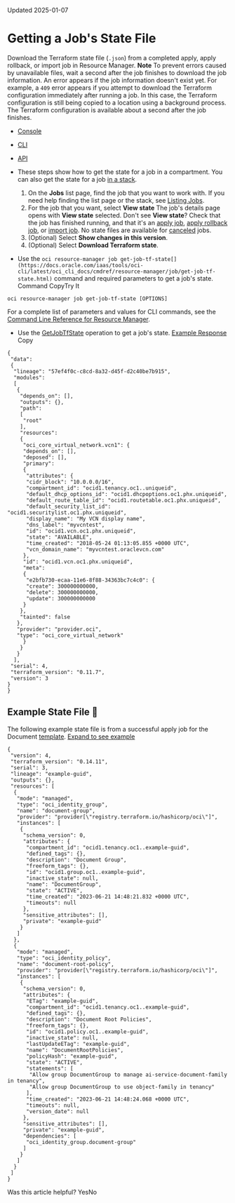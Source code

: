 Updated 2025-01-07
# Getting a Job's State File
Download the Terraform state file (`.json`) from a completed apply, apply rollback, or import job in Resource Manager.
**Note** To prevent errors caused by unavailable files, wait a second after the job finishes to download the job information. An error appears if the job information doesn't exist yet. For example, a `409` error appears if you attempt to download the Terraform configuration immediately after running a job. In this case, the Terraform configuration is still being copied to a location using a background process. The Terraform configuration is available about a second after the job finishes.
  * [Console](https://docs.oracle.com/en-us/iaas/Content/ResourceManager/Tasks/get-job-tf-state.htm)
  * [CLI](https://docs.oracle.com/en-us/iaas/Content/ResourceManager/Tasks/get-job-tf-state.htm)
  * [API](https://docs.oracle.com/en-us/iaas/Content/ResourceManager/Tasks/get-job-tf-state.htm)


  * These steps show how to get the state for a job in a compartment. You can also get the state for a job [in a stack](https://docs.oracle.com/en-us/iaas/Content/ResourceManager/Tasks/get-stack.htm#top "Get the details of a stack in Resource Manager.").
    1. On the **Jobs** list page, find the job that you want to work with. If you need help finding the list page or the stack, see [Listing Jobs](https://docs.oracle.com/en-us/iaas/Content/ResourceManager/Tasks/list-jobs.htm#top "List jobs in Resource Manager.").
    2. For the job that you want, select **View state**
The job's details page opens with **View state** selected.
Don't see **View state**? Check that the job has finished running, and that it's an [apply job](https://docs.oracle.com/en-us/iaas/Content/ResourceManager/Tasks/create-job-apply.htm#top "Create an apply job in Resource Manager."), [apply rollback job](https://docs.oracle.com/en-us/iaas/Content/ResourceManager/Tasks/create-job-apply-rollback.htm#top "Create an apply rollback job in Resource Manager."), or [import job](https://docs.oracle.com/en-us/iaas/Content/ResourceManager/Tasks/create-job-import.htm#top "Create an import job in Resource Manager to import state files for existing resources already managed by Terraform. An import job sets the provided Terraform state file as the current state of the stack."). No state files are available for [canceled](https://docs.oracle.com/en-us/iaas/Content/ResourceManager/Tasks/cancel-job.htm#top "Cancel a running job in Resource Manager.") jobs.
    3. (Optional) Select **Show changes in this version**.
    4. (Optional) Select **Download Terraform state**.
  * Use the `oci resource-manager job get-job-tf-state[](https://docs.oracle.com/iaas/tools/oci-cli/latest/oci_cli_docs/cmdref/resource-manager/job/get-job-tf-state.html)` command and required parameters to get a job's state.
Command
CopyTry It
```
oci resource-manager job get-job-tf-state [OPTIONS]
```

For a complete list of parameters and values for CLI commands, see the [Command Line Reference for Resource Manager](https://docs.oracle.com/iaas/tools/oci-cli/latest/oci_cli_docs/cmdref/resource-manager.html).
  * Use the [GetJobTfState](https://docs.oracle.com/iaas/api/#/en/resourcemanager/latest/Job/GetJobTfState) operation to get a job's state.
[Example Response](https://docs.oracle.com/en-us/iaas/Content/ResourceManager/Tasks/get-job-tf-state.htm)
Copy
```
{
 "data": 
 {
  "lineage": "57ef4f0c-c8cd-8a32-d45f-d2c40be7b915",
  "modules": 
  [
   {
    "depends_on": [],
    "outputs": {},
    "path": 
    [
     "root"
    ],
    "resources": 
    {
     "oci_core_virtual_network.vcn1": {
     "depends_on": [],
     "deposed": [],
     "primary": 
     {
      "attributes": {
      "cidr_block": "10.0.0.0/16",
      "compartment_id": "ocid1.tenancy.oc1..uniqueid",
      "default_dhcp_options_id": "ocid1.dhcpoptions.oc1.phx.uniqueid",
      "default_route_table_id": "ocid1.routetable.oc1.phx.uniqueid",
      "default_security_list_id": "ocid1.securitylist.oc1.phx.uniqueid",
      "display_name": "My VCN display name",
      "dns_label": "myvcntest",
      "id": "ocid1.vcn.oc1.phx.uniqueid",
      "state": "AVAILABLE",
      "time_created": "2018-05-24 01:13:05.855 +0000 UTC",
      "vcn_domain_name": "myvcntest.oraclevcn.com"
     },
     "id": "ocid1.vcn.oc1.phx.uniqueid",
     "meta": 
     {
      "e2bfb730-ecaa-11e6-8f88-34363bc7c4c0": {
      "create": 300000000000,
      "delete": 300000000000,
      "update": 300000000000
     }
    },
    "tainted": false
   },
   "provider": "provider.oci",
   "type": "oci_core_virtual_network"
     }
    }
   }
  ],
 "serial": 4,
 "terraform_version": "0.11.7",
 "version": 3
}
}
```



## Example State File 🔗 
The following example state file is from a successful apply job for the Document [template](https://docs.oracle.com/en-us/iaas/Content/ResourceManager/Reference/templates.htm#top "Review the Oracle-provided templates available for Resource Manager. A template is a prebuilt Terraform configuration for deploying cloud resources in a common scenario.").
[Expand to see example](https://docs.oracle.com/en-us/iaas/Content/ResourceManager/Tasks/get-job-tf-state.htm)
```
{
 "version": 4,
 "terraform_version": "0.14.11",
 "serial": 3,
 "lineage": "example-guid",
 "outputs": {},
 "resources": [
  {
   "mode": "managed",
   "type": "oci_identity_group",
   "name": "document-group",
   "provider": "provider[\"registry.terraform.io/hashicorp/oci\"]",
   "instances": [
    {
     "schema_version": 0,
     "attributes": {
      "compartment_id": "ocid1.tenancy.oc1..example-guid",
      "defined_tags": {},
      "description": "Document Group",
      "freeform_tags": {},
      "id": "ocid1.group.oc1..example-guid",
      "inactive_state": null,
      "name": "DocumentGroup",
      "state": "ACTIVE",
      "time_created": "2023-06-21 14:48:21.832 +0000 UTC",
      "timeouts": null
     },
     "sensitive_attributes": [],
     "private": "example-guid"
    }
   ]
  },
  {
   "mode": "managed",
   "type": "oci_identity_policy",
   "name": "document-root-policy",
   "provider": "provider[\"registry.terraform.io/hashicorp/oci\"]",
   "instances": [
    {
     "schema_version": 0,
     "attributes": {
      "ETag": "example-guid",
      "compartment_id": "ocid1.tenancy.oc1..example-guid",
      "defined_tags": {},
      "description": "Document Root Policies",
      "freeform_tags": {},
      "id": "ocid1.policy.oc1..example-guid",
      "inactive_state": null,
      "lastUpdateETag": "example-guid",
      "name": "DocumentRootPolicies",
      "policyHash": "example-guid",
      "state": "ACTIVE",
      "statements": [
       "Allow group DocumentGroup to manage ai-service-document-family in tenancy",
       "Allow group DocumentGroup to use object-family in tenancy"
      ],
      "time_created": "2023-06-21 14:48:24.068 +0000 UTC",
      "timeouts": null,
      "version_date": null
     },
     "sensitive_attributes": [],
     "private": "example-guid",
     "dependencies": [
      "oci_identity_group.document-group"
     ]
    }
   ]
  }
 ]
}
```

Was this article helpful?
YesNo

